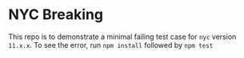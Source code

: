 # NYC Breaking

This repo is to demonstrate a minimal failing test case for `nyc` version `11.x.x`. To see the error, run `npm install` followed by `npm test`